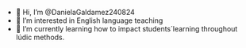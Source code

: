 - 👋 Hi, I’m @DanielaGaldamez240824
- 👀 I’m interested in English language teaching 
- 🌱 I’m currently learning how to impact students´learning throughout lúdic methods.


<!---
DanielaGaldamez240824/DanielaGaldamez240824 is a ✨ special ✨ repository because its `README.md` (this file) appears on your GitHub profile.
You can click the Preview link to take a look at your changes.
--->
